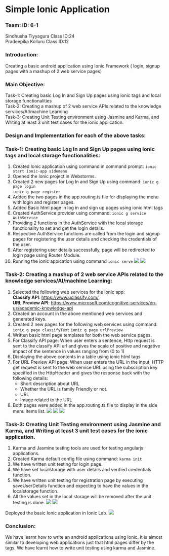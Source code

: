 # Simple Ionic Application

### Team: ID: 6-1
Sindhusha Tiyyagura Class ID:24   
Pradeepika Kolluru Class ID:12   

### Introduction:
Creating a basic android application using Ionic Framework ( login, signup pages with a mashup of 2 web service pages)

### Main Objective:
Task-1: Creating basic Log In and Sign Up pages using ionic tags and local storage functionalities    
Task-2: Creating a mashup of 2 web service APIs related to the knowledge services/AI/machine Learning     
Task-3: Creating Unit Testing environment using Jasmine and Karma, and Writing at least 3 unit test cases for the ionic application.   

### Design and Implementation for each of the above tasks:

### Task-1: Creating basic Log In and Sign Up pages using ionic tags and local storage functionalities:
1) Created Ionic application using command in command prompt: `ionic start ionic-app sidemenu`
2) Opened the Ionic project in Webstorms.
3) Created 2 new pages for Log In and Sign Up using command: `ionic g page login`   
`ionic g page register`
4) Added the two pages in the app.routing.ts file for displaying the menu with login and register pages.
5) Added Basic html page in log in and sign up pages using ionic html tags
6) Created AuthService provider using command: `ionic g service AuthService`
7) Providing 2 functions in the AuthService with the local storage functionality to set and get the login details.
8) Respective AuthService functions are called from the login and signup pages for registering the user details and checking the credentials of the user.
9) After registering user details successfully, page will be redirected to login page using Router Module.
10) Running the ionic appication using command `ionic serve`
![](https://github.com/sindhusha-t/Ionic-app-1/raw/master/src/Screenshots/login%20page.png)
![](https://github.com/sindhusha-t/Ionic-app-1/raw/master/src/Screenshots/registeration%20page.png)

### Task-2: Creating a mashup of 2 web service APIs related to the knowledge services/AI/machine Learning:
1) Selected the following web services for the ionic app:   
**Classify API**: https://www.uclassify.com/   
**URL Preview API**: https://www.microsoft.com/cognitive-services/en-us/academic-knowledge-api 
2) Created an account in the above mentioned web services and generated keys.
3) Created 2 new pages for the following web services using command: `ionic g page classifyText`
`ionic g page urlPreview`
4) Written basic html page templates for both the web service pages.
5) For Classify API page: When user enters a sentence, Http request is sent to the classify API url and gives the scale of positive and negative impact of the sentence in values ranging from (0 to 1)
6) Displaying the above contents in a table using ionic html tags
7) For URL Preview API page: When user enters the URL in the input, HTTP get request is sent to the web service URL using the subscription key specified in the HttpHeader and gives the response back with the following details:
    * Short description about URL
    * Whether the URL is family Friendly or not.
    * URL
    * Image related to the URL
8) Both pages were added in the app.routing.ts file to display in the side menu items list.
![](https://github.com/sindhusha-t/Ionic-app-1/raw/master/src/Screenshots/Classify%20text%20page.png)
![](https://github.com/sindhusha-t/Ionic-app-1/raw/master/src/Screenshots/URL%20preview%20page%201.png)
![](https://github.com/sindhusha-t/Ionic-app-1/raw/master/src/Screenshots/URL%20preview%20page%202.png)

### Task-3: Creating Unit Testing environment using Jasmine and Karma, and Writing at least 3 unit test cases for the ionic application.
1) Karma and Jasmine testing tools are used for testing angularjs applications.
2) Created Karma default config file using command: `karma init`
3) We have written unit testing for login page.
4) We have set localstorage with user details and verified credentials function.
5) We have written unit testing for registration page by executing saveUserDetails function and expecting to have the values in the localstorage function.
6) All the values set in the local storage will be removed after the unit testing is done.
![](https://github.com/sindhusha-t/Ionic-app-1/raw/master/src/Screenshots/karma%20installation.png)
![](https://github.com/sindhusha-t/Ionic-app-1/raw/master/src/Screenshots/login%20page%20testing.png)

Deployed the basic Ionic application in Ionic Lab.
![](https://github.com/sindhusha-t/Ionic-app-1/raw/master/src/Screenshots/ionic%20lab%20deploy.png)

### Conclusion:
We have learnt how to write an android applications using Ionic. It is almost similar to developing web applications just that html pages differ by the tags.
We have learnt how to write unit testing using karma and Jasmine.